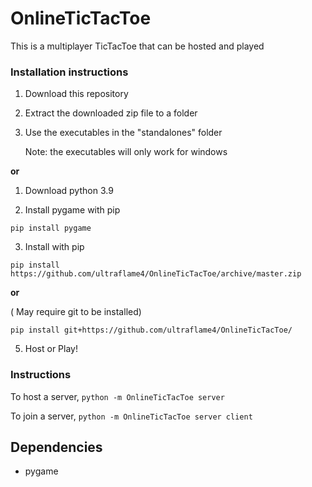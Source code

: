 # OnlineTicTacToe
This is a multiplayer TicTacToe
that can be hosted and played

### Installation instructions

1. Download this repository
2. Extract the downloaded zip file to a folder
3. Use the executables in the "standalones" folder 
   
   Note: the executables will only work for windows


 **or**

1. Download python 3.9

2. Install pygame with pip
```
pip install pygame
```

3. Install with pip

``
pip install https://github.com/ultraflame4/OnlineTicTacToe/archive/master.zip
``

**or**

( May require git to be installed)

``
pip install git+https://github.com/ultraflame4/OnlineTicTacToe/
``


5. Host or Play!


### Instructions

To host a server,
``python -m OnlineTicTacToe server``

To join a server,
``python -m OnlineTicTacToe server client``

## Dependencies
* pygame
